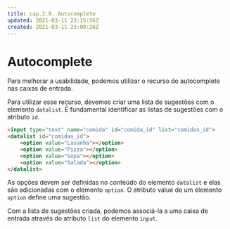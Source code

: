 ```yaml
---
title: cap.2.8. Autocomplete
updated: 2021-03-11 23:15:56Z
created: 2021-03-11 23:00:26Z
---
```


# Autocomplete

Para melhorar a usabilidade, podemos utilizar o recurso do autocomplete nas caixas de entrada.

Para utilizar esse recurso, devemos criar uma lista de sugestões com o elemento `datalist`. É fundamental identificar as listas de sugestões com o atributo `id`.

```html
<input type="text" name="comida" id="comida_id" list="comidas_id">
<datalist id="comidas_id">
    <option value="Lasanha"></option>
    <option value="Pizza"></option>
    <option value="Sopa"></option>
    <option value="Salada"></option>
</datalist>
```

As opções devem ser definidas no conteúdo do elemento `datalist` e elas são adicionadas com o elemento `option`. O atributo value de um elemento `option` define uma sugestão.

Com a lista de sugestões criada, podemos associá-la a uma caixa de entrada através do atributo `list` do elemento `input`.